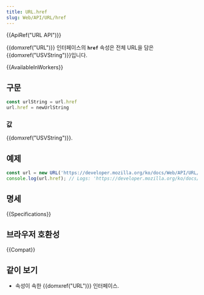 ```yaml
---
title: URL.href
slug: Web/API/URL/href
---
```

{{ApiRef("URL API")}}

{{domxref("URL")}} 인터페이스의 **`href`** 속성은 전체 URL을 담은 {{domxref("USVString")}}입니다.

{{AvailableInWorkers}}

## 구문

```js
const urlString = url.href
url.href = newUrlString
```

### 값

{{domxref("USVString")}}.

## 예제

```js
const url = new URL('https://developer.mozilla.org/ko/docs/Web/API/URL/href');
console.log(url.href); // Logs: 'https://developer.mozilla.org/ko/docs/Web/API/URL/href'
```

## 명세

{{Specifications}}

## 브라우저 호환성

{{Compat}}

## 같이 보기

- 속성이 속한 {{domxref("URL")}} 인터페이스.
